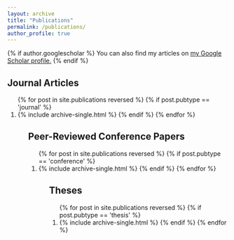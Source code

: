 ```yaml
---
layout: archive
title: "Publications"
permalink: /publications/
author_profile: true
---
```


{% if author.googlescholar %}
  You can also find my articles on <u><a href="{{author.googlescholar}}">my Google Scholar profile</a>.</u>
{% endif %}


Journal Articles
---
<ol>
{% for post in site.publications reversed %}
	{% if post.pubtype == 'journal' %}
  		<li> {% include archive-single.html %}
	{% endif %}
{% endfor %}
<ol>

Peer-Reviewed Conference Papers
---
<ol>
{% for post in site.publications reversed %}
	{% if post.pubtype == 'conference' %}
  		<li> {% include archive-single.html %}
	{% endif %}
{% endfor %}
<ol>

Theses
---
<ol>
{% for post in site.publications reversed %}
	{% if post.pubtype == 'thesis' %}
  		<li> {% include archive-single.html %}
	{% endif %}
{% endfor %}
<ol>